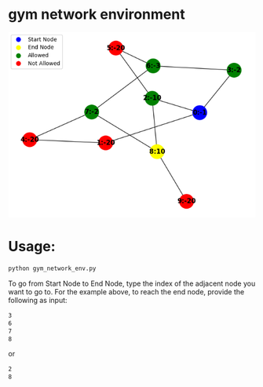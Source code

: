 # gym network environment

![network](https://github.com/0x4ndy/gym_network_env/blob/master/network.png?raw=true)

# Usage:

```python
python gym_network_env.py
```

To go from Start Node to End Node, type the index of the adjacent node you want to go to. For the example above, to reach the end node, provide the following as input:
```
3
6
7
8
```
or 
```
2
8
```
